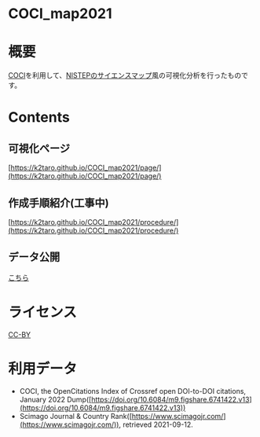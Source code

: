 # COCI_map2021  

# 概要
[COCI](https://opencitations.net/index/coci)を利用して、[NISTEPのサイエンスマップ](https://www.nistep.go.jp/research/science-and-technology-indicators-and-scientometrics/sciencemap)風の可視化分析を行ったものです。  

# Contents  
## 可視化ページ  
[https://k2taro.github.io/COCI_map2021/page/](https://k2taro.github.io/COCI_map2021/page/)

## 作成手順紹介(工事中)
[https://k2taro.github.io/COCI_map2021/procedure/](https://k2taro.github.io/COCI_map2021/procedure/)

## データ公開
[こちら](data)


# ライセンス
[CC-BY](https://creativecommons.org/licenses/by/4.0/deed.ja)

# 利用データ
- COCI, the OpenCitations Index of Crossref open DOI-to-DOI citations, January 2022 Dump([https://doi.org/10.6084/m9.figshare.6741422.v13](https://doi.org/10.6084/m9.figshare.6741422.v13))
- Scimago Journal & Country Rank([https://www.scimagojr.com/](https://www.scimagojr.com/)), retrieved 2021-09-12.

